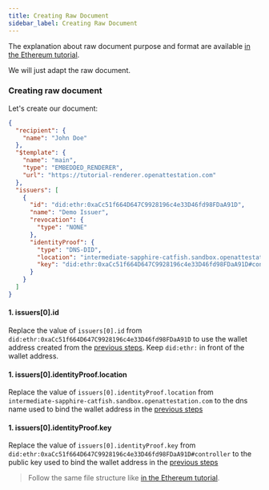 ```yaml
---
title: Creating Raw Document
sidebar_label: Creating Raw Document
---
```


The explanation about raw document purpose and format are available [in the Ethereum tutorial](/docs/integrator-section/verifiable-document/ethereum/raw-document).

We will just adapt the raw document.

### Creating raw document

Let's create our document:

```json
{
  "recipient": {
    "name": "John Doe"
  },
  "$template": {
    "name": "main",
    "type": "EMBEDDED_RENDERER",
    "url": "https://tutorial-renderer.openattestation.com"
  },
  "issuers": [
    {
      "id": "did:ethr:0xaCc51f664D647C9928196c4e33D46fd98FDaA91D",
      "name": "Demo Issuer",
      "revocation": {
        "type": "NONE"
      },
      "identityProof": {
        "type": "DNS-DID",
        "location": "intermediate-sapphire-catfish.sandbox.openattestation.com",
        "key": "did:ethr:0xaCc51f664D647C9928196c4e33D46fd98FDaA91D#controller"
      }
    }
  ]
}
```

#### 1. issuers[0].id

Replace the value of `issuers[0].id` from `did:ethr:0xaCc51f664D647C9928196c4e33D46fd98FDaA91D` to use the wallet address created from the [previous steps](/docs/integrator-section/verifiable-document/did/create). Keep `did:ethr:` in front of the wallet address.

#### 1. issuers[0].identityProof.location

Replace the value of `issuers[0].identityProof.location` from `intermediate-sapphire-catfish.sandbox.openattestation.com` to the dns name used to bind the wallet address in the [previous steps](/docs/integrator-section/verifiable-document/did/dns)

#### 1. issuers[0].identityProof.key

Replace the value of `issuers[0].identityProof.key` from `did:ethr:0xaCc51f664D647C9928196c4e33D46fd98FDaA91D#controller` to the public key used to bind the wallet address in the [previous steps](/docs/integrator-section/verifiable-document/did/dns)

> Follow the same file structure like [in the Ethereum tutorial](/docs/integrator-section/verifiable-document/ethereum/raw-document#saving-the-raw-document).
